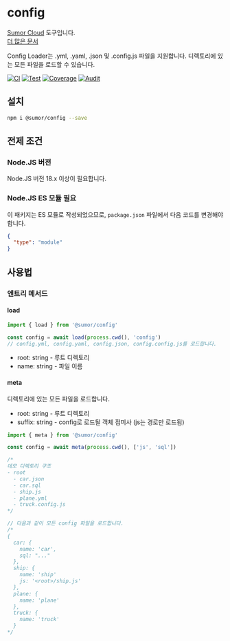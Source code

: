 # config

[Sumor Cloud](https://sumor.cloud) 도구입니다.  
[더 많은 문서](https://sumor.cloud/config)

Config Loader는 .yml, .yaml, .json 및 .config.js 파일을 지원합니다. 디렉토리에 있는 모든 파일을 로드할 수 있습니다.

[![CI](https://github.com/sumor-cloud/config/actions/workflows/ci.yml/badge.svg)](https://github.com/sumor-cloud/config/actions/workflows/ci.yml)
[![Test](https://github.com/sumor-cloud/config/actions/workflows/ut.yml/badge.svg)](https://github.com/sumor-cloud/config/actions/workflows/ut.yml)
[![Coverage](https://github.com/sumor-cloud/config/actions/workflows/coverage.yml/badge.svg)](https://github.com/sumor-cloud/config/actions/workflows/coverage.yml)
[![Audit](https://github.com/sumor-cloud/config/actions/workflows/audit.yml/badge.svg)](https://github.com/sumor-cloud/config/actions/workflows/audit.yml)

## 설치

```bash
npm i @sumor/config --save
```

## 전제 조건

### Node.JS 버전

Node.JS 버전 18.x 이상이 필요합니다.

### Node.JS ES 모듈 필요

이 패키지는 ES 모듈로 작성되었으므로, `package.json` 파일에서 다음 코드를 변경해야 합니다.

```json
{
  "type": "module"
}
```

## 사용법

### 엔트리 메서드

#### load

```js
import { load } from '@sumor/config'

const config = await load(process.cwd(), 'config')
// config.yml, config.yaml, config.json, config.config.js를 로드합니다.
```

- root: string - 루트 디렉토리
- name: string - 파일 이름

#### meta

디렉토리에 있는 모든 파일을 로드합니다.

- root: string - 루트 디렉토리
- suffix: string - config로 로드될 객체 접미사 (js는 경로만 로드됨)

```js
import { meta } from '@sumor/config'

const config = await meta(process.cwd(), ['js', 'sql'])

/*
데모 디렉토리 구조
- root
  - car.json
  - car.sql
  - ship.js
  - plane.yml
  - truck.config.js
*/

// 다음과 같이 모든 config 파일을 로드합니다.
/*
{
  car: {
    name: 'car',
    sql: "..."
  },
  ship: {
    name: 'ship'
    js: '<root>/ship.js'
  },
  plane: {
    name: 'plane'
  },
  truck: {
    name: 'truck'
  }
*/
```
